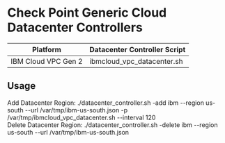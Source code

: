 # Check Point Generic Cloud Datacenter Controllers

| Platform | Datacenter Controller Script |
|----------|-----------------------|
| IBM Cloud VPC Gen 2 | ibmcloud_vpc_datacenter.sh | 



## Usage
Add Datacenter Region: ./datacenter_controller.sh -add ibm --region us-south --url /var/tmp/ibm-us-south.json -p /var/tmp/ibmcloud_vpc_datacenter.sh --interval 120 <br>
Delete Datacenter Region: ./datacenter_controller.sh -delete ibm --region us-south --url /var/tmp/ibm-us-south.json <br>


